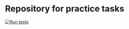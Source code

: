 # Repository for practice tasks

[![Run tests](https://github.com/ollaidh/practice/actions/workflows/test.yml/badge.svg)](https://github.com/ollaidh/practice/actions/workflows/test.yml)